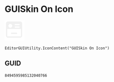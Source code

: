 # GUISkin On Icon
![](/img/GUISkin%20On%20Icon.png)

``` CSharp
EditorGUIUtility.IconContent("GUISkin On Icon")
```
## GUID
```
8494595985132040766
```
